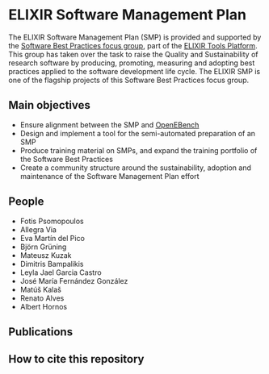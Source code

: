 # ELIXIR Software Management Plan

The ELIXIR Software Management Plan (SMP) is provided and supported by the [Software Best Practices focus group](https://elixir-europe.org/platforms/tools/software-best-practices), part of the [ELIXIR Tools Platform](https://elixir-europe.org/platforms/tools). This group has taken over the task to raise the Quality and Sustainability of research software by producing, promoting, measuring and adopting best practices applied to the software development life cycle. The ELIXIR SMP is one of the flagship projects of this Software Best Practices focus group.

## Main objectives

* Ensure alignment between the SMP and [OpenEBench](https://openebench.bsc.es/)
* Design and implement a tool for the semi-automated preparation of an SMP
* Produce training material on SMPs, and expand the training portfolio of the Software Best Practices
* Create a community structure around the sustainability, adoption and maintenance of the Software Management Plan effort

## People

* Fotis Psomopoulos 
* Allegra Via 
* Eva Martín del Pico
* Björn Grüning
* Mateusz Kuzak 
* Dimitris Bampalikis
* Leyla Jael Garcia Castro
* José María Fernández González
* Matúš Kalaš
* Renato Alves
* Albert Hornos

## Publications


## How to cite this repository







